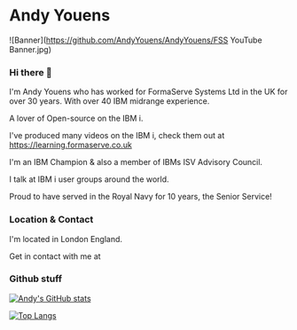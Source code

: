 # Andy Youens

![Banner](https://github.com/AndyYouens/AndyYouens/FSS YouTube Banner.jpg)
 <!-- retro visitor counter
 <p align="center">
  <img src="https://profile-counter.glitch.me/AndyYouens/count.svg" />
 </p>-->

### Hi there 👋

I'm Andy Youens who has worked for FormaServe Systems Ltd in the UK for over 30 years.  With over 40 IBM midrange experience.

A lover of Open-source on the IBM i.

I've produced many videos on the IBM i, check them out at https://learning.formaserve.co.uk

I'm an IBM Champion & also a member of IBMs ISV Advisory Council.

I talk at IBM i user groups around the world.

Proud to have served in the Royal Navy for 10 years, the Senior Service!

### Location & Contact
I'm located in London England.

Get in contact with me at

### Github stuff

[![Andy's GitHub stats](https://github-readme-stats.vercel.app/api?username=AndyYouens&count_private=true
)](https://github.com/AndyYouens/github-readme-stats)

[![Top Langs](https://github-readme-stats.vercel.app/api/top-langs/?username=AndyYouens&langs_count=8)](https://github.com/AndyYouens/github-readme-stats)

<!--
**AndyYouens/AndyYouens** is a ✨ _special_ ✨ repository because its `README.md` (this file) appears on your GitHub profile.

Here are some ideas to get you started:

- 🔭 I’m currently working on ...
- 🌱 I’m currently learning ...
- 👯 I’m looking to collaborate on ...
- 🤔 I’m looking for help with ...
- 💬 Ask me about ...
- 📫 How to reach me: ...
- 😄 Pronouns: ...
- ⚡ Fun fact: ...
-->

